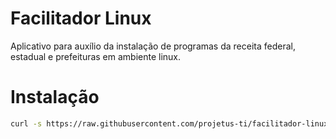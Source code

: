# Facilitador Linux

Aplicativo para auxílio da instalação de programas da receita federal, estadual e prefeituras em ambiente linux.

# Instalação

 ```bash
curl -s https://raw.githubusercontent.com/projetus-ti/facilitador-linux/master/install.sh | sudo bash
 ```